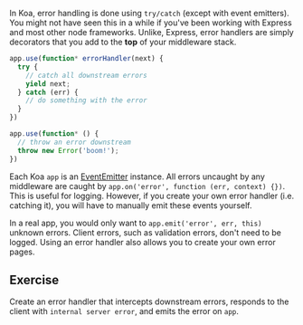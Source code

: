 
In Koa, error handling is done using `try/catch` (except with event emitters).
You might not have seen this in a while if you've been working with
Express and most other node frameworks.
Unlike, Express, error handlers are simply decorators that you add to the __top__ of your middleware stack.

```js
app.use(function* errorHandler(next) {
  try {
    // catch all downstream errors
    yield next;
  } catch (err) {
    // do something with the error
  }
})

app.use(function* () {
  // throw an error downstream
  throw new Error('boom!');
})
```

Each Koa `app` is an [EventEmitter](http://nodejs.org/api/events.html#events_class_events_eventemitter) instance.
All errors uncaught by any middleware are caught by `app.on('error', function (err, context) {})`.
This is useful for logging.
However, if you create your own error handler (i.e. catching it),
you will have to manually emit these events yourself.

In a real app, you would only want to `app.emit('error', err, this)`
unknown errors. Client errors, such as validation errors,
don't need to be logged.
Using an error handler also allows you to create your own error pages.

## Exercise

Create an error handler that intercepts downstream errors,
responds to the client with `internal server error`,
and emits the error on `app`.
